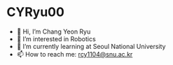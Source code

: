 # CYRyu00

- 👋 Hi, I’m Chang Yeon Ryu
- 👀 I’m interested in Robotics
- 🌱 I’m currently learning at Seoul National University
- 📫 How to reach me: [rcy1104@snu.ac.kr](mailto:rcy1104@snu.ac.kr)
